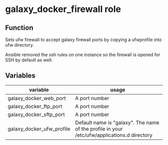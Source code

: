 # galaxy_docker_firewall role

## Function
Sets ufw firewall to accept galaxy firewall ports by copying a ufwprofile into ufw directory.

Ansible removed the ssh rules on one instance so the firewall is opened for SSH by default as well.

## Variables
 variable | usage 
---|---
galaxy_docker_web_port | A port number
galaxy_docker_ftp_port | A port number
galaxy_docker_sftp_port | A port number
galaxy_docker_ufw_profile | Default name is "galaxy". The name of the profile in your /etc/ufw/applications.d directory

